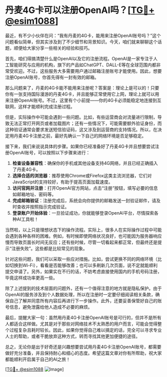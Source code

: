 # 丹麦4G卡可以注册OpenAI吗？[[TG💪+ @esim1088](https://t.me/s/esim1088)]

最近，有不少小伙伴在问：“我有丹麦的4G卡，能用来注册OpenAI账号吗？”这个问题看似简单，但其实涉及到了不少细节和背景知识。今天，咱们就来聊聊这个话题，顺便给大家分享一些相关的经验和技巧。

首先，咱们得搞清楚什么是OpenAI以及它的注册流程。OpenAI是一家专注于人工智能研究与应用的机构，旗下的产品如ChatGPT、DALL-E等在全球范围内都非常受欢迎。不过，这些服务大多需要用户通过邮箱注册账号才能使用。因此，想要注册OpenAI账号，你首先得有一封有效的邮箱。

那么问题来了，丹麦的4G卡能不能用来注册呢？答案是：理论上是可以的！只要你有一张支持国际漫游的丹麦4G卡，并且能够正常使用它上网，理论上就可以用来注册OpenAI账号。不过，这里有个小前提——你的4G卡必须能稳定地连接到互联网，这样才能顺利完成注册过程。

但是，实际操作中可能会遇到一些问题。比如，有些运营商会对流量进行限制，导致无法正常打开网页或者加载图片；还有一些情况下，可能需要额外验证身份，而这种验证通常会要求发送短信验证码，这又涉及到运营商的支持情况。所以，在决定用丹麦4G卡注册之前，最好先确认一下自己的网络环境是否足够稳定。

接下来，我们来说说具体的步骤。如果你已经准备好了丹麦4G卡并且想要尝试注册OpenAI账号，可以按照以下步骤来进行：

1. **检查设备兼容性**：确保你的手机或其他设备支持4G网络，并且已经正确插入了丹麦4G卡。
2. **选择合适的浏览器**：推荐使用Chrome或Firefox这类主流浏览器，它们对JavaScript的支持较好，有助于提高页面加载速度。
3. **访问官网并注册**：打开OpenAI官方网站，点击“注册”按钮，填写必要的信息如邮箱地址、密码等。
4. **完成邮箱验证**：注册完成后，系统会向你提供的邮箱发送一封验证邮件，请及时查收并按照指示完成验证。
5. **登录账户开始体验**：一旦验证成功，你就能够登录OpenAI平台，尽情探索各种AI工具啦！

当然啦，以上只是理想状态下的操作流程。实际上，很多人在实际操作过程中可能会遇到各种各样的困难。例如，有时候即使网络状况良好，也可能因为服务器响应慢而导致页面长时间无反应；还有些时候，尽管一切看起来都正常，但最终还是提示“注册失败”。这些都是比较常见的现象。

针对这些问题，我们可以采取一些应对措施。比如，尝试更换不同的网络环境（比如切换到Wi-Fi），看看是否能够改善；也可以多刷新几次页面，说不定就能顺利提交申请了。另外，如果实在不行的话，不妨考虑直接使用国内的手机号码注册，毕竟这样成功率更高一些。

除了上述提到的技术层面的问题外，还有一个值得注意的地方就是隐私保护。由于OpenAI的服务涉及到个人数据处理，所以在注册时一定要仔细阅读相关条款，确保自己了解并同意所有内容后再进行下一步操作。此外，还要妥善保管好自己的账号信息，避免泄露给他人造成不必要的麻烦。

最后，提醒大家一句：虽然用丹麦4G卡注册OpenAI账号是可行的，但并不是所有人都适合这样做。尤其是对于那些对网络技术不太熟悉的用户而言，可能会觉得整个过程复杂且耗时较长。因此，如果你觉得自己难以搞定的话，完全可以寻求专业人士的帮助，或者干脆放弃这种方式，转而寻找其他更加便捷的途径。

总之，无论你是出于好奇还是兴趣想要尝试用丹麦4G卡注册OpenAI账号，都需要做好充分准备，并且保持耐心和细心的态度。希望这篇文章对你有所帮助，祝大家都能顺利开启属于自己的AI之旅！

[[TG💪+ @esim1088](https://t.me/s/esim1088) ![Image](https://i.postimg.cc/4NQfJmqS/Snipaste-2025-05-13-00-14-12.png)]